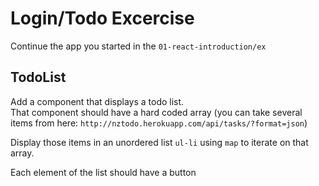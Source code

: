 # Login/Todo Excercise

Continue the app you started in the  `01-react-introduction/ex`

## TodoList

Add a component that displays a todo list.  
That component should have a hard coded array (you can take several items from here: `http://nztodo.herokuapp.com/api/tasks/?format=json`)

Display those items in an unordered list `ul-li` using `map` to iterate on that array.

Each element of the list should have a button